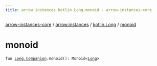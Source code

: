 ```yaml
---
title: arrow.instances.kotlin.Long.monoid - arrow-instances-core
---
```


[arrow-instances-core](../../index.html) / [arrow.instances](../index.html) / [kotlin.Long](index.html) / [monoid](./monoid.html)

# monoid

`fun `[`Long.Companion`](https://kotlinlang.org/api/latest/jvm/stdlib/kotlin/-long/-companion/index.html)`.monoid(): Monoid<`[`Long`](https://kotlinlang.org/api/latest/jvm/stdlib/kotlin/-long/index.html)`>`